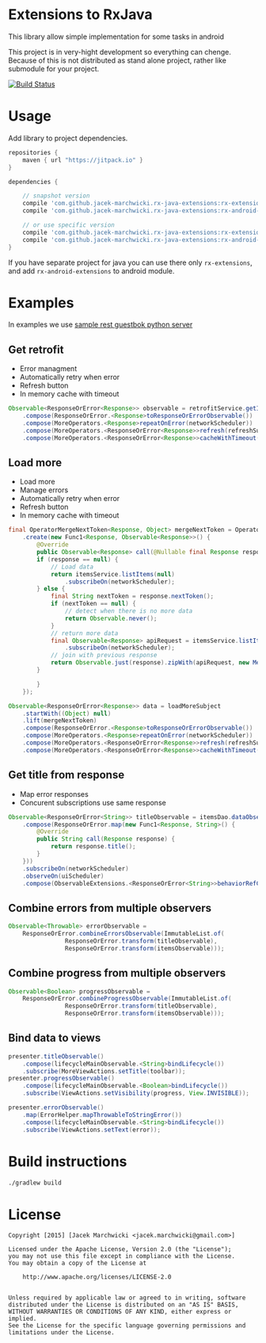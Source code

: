 # Extensions to RxJava
This library allow simple implementation for some tasks in android

This project is in very-hight development so everything can chenge. Because of this is not distributed as stand alone project, rather like submodule for your project.

[![Build Status](https://travis-ci.org/jacek-marchwicki/rx-java-extensions.svg?branch=master)](https://travis-ci.org/jacek-marchwicki/rx-java-extensions)


# Usage
Add library to project dependencies.

```groovy
repositories {
    maven { url "https://jitpack.io" }
}

dependencies {

    // snapshot version
    compile 'com.github.jacek-marchwicki.rx-java-extensions:rx-extensions:master-SNAPSHOT'
    compile 'com.github.jacek-marchwicki.rx-java-extensions:rx-android-extensions:master-SNAPSHOT'

    // or use specific version
    compile 'com.github.jacek-marchwicki.rx-java-extensions:rx-extensions:1.0.0'
    compile 'com.github.jacek-marchwicki.rx-java-extensions:rx-android-extensions:1.0.0'
}
```

If you have separate project for java you can use there only `rx-extensions`, and add
`rx-android-extensions` to android module.

# Examples

In examples we use [sample rest guestbok python server](python-server/README.md)

## Get retrofit

* Error managment
* Automatically retry when error
* Refresh button
* In memory cache with timeout

```java
Observable<ResponseOrError<Response>> observable = retrofitService.getItem(id)
	.compose(ResponseOrError.<Response>toResponseOrErrorObservable())
	.compose(MoreOperators.<Response>repeatOnError(networkScheduler))
	.compose(MoreOperators.<ResponseOrError<Response>>refresh(refreshSubject))
	.compose(MoreOperators.<ResponseOrError<Response>>cacheWithTimeout(networkScheduler));
```

## Load more

* Load more
* Manage errors
* Automatically retry when error
* Refresh button
* In memory cache with timeout

```java
final OperatorMergeNextToken<Response, Object> mergeNextToken = OperatorMergeNextToken
	.create(new Func1<Response, Observable<Response>>() {
		@Override
		public Observable<Response> call(@Nullable final Response response) {
		if (response == null) {
			// Load data
			return itemsService.listItems(null)
				.subscribeOn(networkScheduler);
		} else {
			final String nextToken = response.nextToken();
			if (nextToken == null) {
				// detect when there is no more data
				return Observable.never();
			}
			// return more data
			final Observable<Response> apiRequest = itemsService.listItems(nextToken)
				.subscribeOn(networkScheduler);
			// join with previous response
			return Observable.just(response).zipWith(apiRequest, new MergeTwoResponses());
		}

		}
	});

Observable<ResponseOrError<Response>> data = loadMoreSubject
	.startWith((Object) null)
	.lift(mergeNextToken)
	.compose(ResponseOrError.<Response>toResponseOrErrorObservable())
	.compose(MoreOperators.<Response>repeatOnError(networkScheduler))
	.compose(MoreOperators.<ResponseOrError<Response>>refresh(refreshSubject))
	.compose(MoreOperators.<ResponseOrError<Response>>cacheWithTimeout(networkScheduler));
```

## Get title from response

* Map error responses
* Concurent subscriptions use same response

```java
Observable<ResponseOrError<String>> titleObservable = itemsDao.dataObservable()
	.compose(ResponseOrError.map(new Func1<Response, String>() {
		@Override
		public String call(Response response) {
			return response.title();
		}
	}))
	.subscribeOn(networkScheduler)
	.observeOn(uiScheduler)
	.compose(ObservableExtensions.<ResponseOrError<String>>behaviorRefCount());
```

## Combine errors from multiple observers

```java
Observable<Throwable> errorObservable = 
	ResponseOrError.combineErrorsObservable(ImmutableList.of(
                ResponseOrError.transform(titleObservable),
                ResponseOrError.transform(itemsObservable)));
```

## Combine progress from multiple observers

```java
Observable<Boolean> progressObservable = 
	ResponseOrError.combineProgressObservable(ImmutableList.of(
                ResponseOrError.transform(titleObservable),
                ResponseOrError.transform(itemsObservable)));
```


## Bind data to views

```java
presenter.titleObservable()
	.compose(lifecycleMainObservable.<String>bindLifecycle())
	.subscribe(MoreViewActions.setTitle(toolbar));
presenter.progressObservable()
	.compose(lifecycleMainObservable.<Boolean>bindLifecycle())
	.subscribe(ViewActions.setVisibility(progress, View.INVISIBLE));

presenter.errorObservable()
	.map(ErrorHelper.mapThrowableToStringError())
	.compose(lifecycleMainObservable.<String>bindLifecycle())
	.subscribe(ViewActions.setText(error));
```

# Build instructions

```bash
./gradlew build
```

# License

    Copyright [2015] [Jacek Marchwicki <jacek.marchwicki@gmail.com>]
    
    Licensed under the Apache License, Version 2.0 (the "License");
    you may not use this file except in compliance with the License.
    You may obtain a copy of the License at
    
    	http://www.apache.org/licenses/LICENSE-2.0
        
    
    Unless required by applicable law or agreed to in writing, software
    distributed under the License is distributed on an "AS IS" BASIS,
    WITHOUT WARRANTIES OR CONDITIONS OF ANY KIND, either express or implied.
    See the License for the specific language governing permissions and
    limitations under the License.
